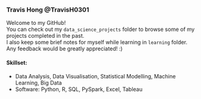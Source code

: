 ### Travis Hong @TravisH0301
Welcome to my GitHub!<br>
You can check out my `data_science_projects` folder to browse some of my projects completed in the past.<br>
I also keep some brief notes for myself while learning in `learning` folder. 
Any feedback would be greatly appreciated! :)

#### Skillset:
- Data Analysis, Data Visualisation, Statistical Modelling, Machine Learning, Big Data
- Software: Python, R, SQL, PySpark, Excel, Tableau
